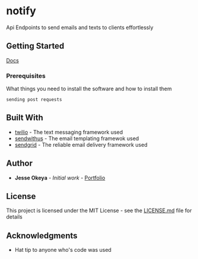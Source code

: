 # notify

Api Endpoints to send emails and texts to clients effortlessly 

## Getting Started
[Docs](https://notify-dev.herokuapp.com/api/docs/)

### Prerequisites

What things you need to install the software and how to install them

```
sending post requests
```

## Built With

* [twilio](https://www.twilio.com/) - The text messaging framework used
* [sendwithus](https://www.sendwithus.com/) - The email templating framewok used
* [sendgrid](https://sendgrid.com/) - The reliable email delivery framework used

## Author

* **Jesse Okeya** - *Initial work* - [Portfolio](https://jesseokeya.herokuapp.com)

## License

This project is licensed under the MIT License - see the [LICENSE.md](LICENSE.md) file for details

## Acknowledgments

* Hat tip to anyone who's code was used
